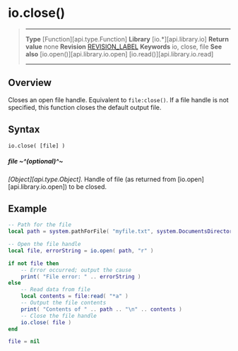 
# io.close()

> --------------------- ------------------------------------------------------------------------------------------
> __Type__              [Function][api.type.Function]
> __Library__           [io.*][api.library.io]
> __Return value__      none
> __Revision__          [REVISION_LABEL](REVISION_URL)
> __Keywords__          io, close, file
> __See also__          [io.open()][api.library.io.open]
>								[io.read()][api.library.io.read]
> --------------------- ------------------------------------------------------------------------------------------


## Overview

Closes an open file handle. Equivalent to `file:close()`. If a file handle is not specified, this function closes the default output file.

## Syntax

	io.close( [file] )

##### file ~^(optional)^~
_[Object][api.type.Object]._ Handle of file (as returned from [io.open][api.library.io.open]) to be closed.


## Example

`````lua
-- Path for the file
local path = system.pathForFile( "myfile.txt", system.DocumentsDirectory )

-- Open the file handle
local file, errorString = io.open( path, "r" )

if not file then
	-- Error occurred; output the cause
	print( "File error: " .. errorString )
else
	-- Read data from file
	local contents = file:read( "*a" )
	-- Output the file contents
	print( "Contents of " .. path .. "\n" .. contents )
	-- Close the file handle
	io.close( file )
end

file = nil
`````
